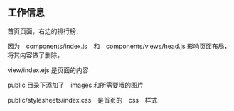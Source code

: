 ## 工作信息

首页页面，右边的排行榜．

因为　components/index.js　和　components/views/head.js 影响页面布局，将其内容做了删除，　　

view/index.ejs 是页面的内容

public 目录下添加了　images 和所需要哦的图片

public/stylesheets/index.css　是首页的　css　样式
